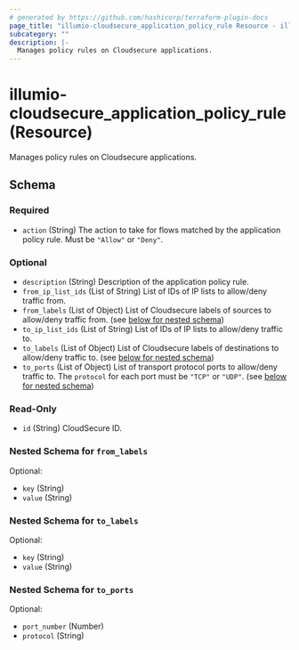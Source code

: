 ```yaml
---
# generated by https://github.com/hashicorp/terraform-plugin-docs
page_title: "illumio-cloudsecure_application_policy_rule Resource - illumio-cloudsecure"
subcategory: ""
description: |-
  Manages policy rules on Cloudsecure applications.
---
```


# illumio-cloudsecure_application_policy_rule (Resource)

Manages policy rules on Cloudsecure applications.



<!-- schema generated by tfplugindocs -->
## Schema

### Required

- `action` (String) The action to take for flows matched by the application policy rule. Must be `"Allow"` or `"Deny"`.

### Optional

- `description` (String) Description of the application policy rule.
- `from_ip_list_ids` (List of String) List of IDs of IP lists to allow/deny traffic from.
- `from_labels` (List of Object) List of Cloudsecure labels of sources to allow/deny traffic from. (see [below for nested schema](#nestedatt--from_labels))
- `to_ip_list_ids` (List of String) List of IDs of IP lists to allow/deny traffic to.
- `to_labels` (List of Object) List of Cloudsecure labels of destinations to allow/deny traffic to. (see [below for nested schema](#nestedatt--to_labels))
- `to_ports` (List of Object) List of transport protocol ports to allow/deny traffic to. The `protocol` for each port must be `"TCP"` or `"UDP"`. (see [below for nested schema](#nestedatt--to_ports))

### Read-Only

- `id` (String) CloudSecure ID.

<a id="nestedatt--from_labels"></a>
### Nested Schema for `from_labels`

Optional:

- `key` (String)
- `value` (String)


<a id="nestedatt--to_labels"></a>
### Nested Schema for `to_labels`

Optional:

- `key` (String)
- `value` (String)


<a id="nestedatt--to_ports"></a>
### Nested Schema for `to_ports`

Optional:

- `port_number` (Number)
- `protocol` (String)
